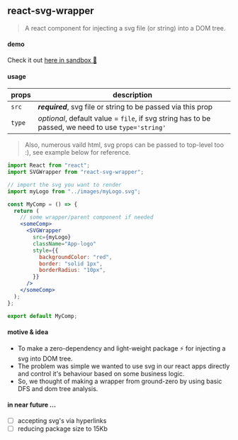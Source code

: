 ## react-svg-wrapper
> A react component for injecting a svg file (or string) into a DOM tree.


#### demo
Check it out [here in sandbox 🔗](https://codesandbox.io/s/staging-brook-98ist?file=/src/App.js)


#### usage

props |  description
--- | ---
`src` | **_required_**, svg file or string to be passed via this prop
`type` | _optional_, default value = `file`, if svg string has to be passed, we need to use `type='string'`

> Also, numerous vaild html, svg props can be passed to top-level too :), see example below for reference.


```jsx
import React from "react";
import SVGWrapper from "react-svg-wrapper";

// import the svg you want to render
import myLogo from "../images/myLogo.svg";

const MyComp = () => {
  return (
    // some wrapper/parent component if needed
    <someComp>
      <SVGWrapper
        src={myLogo}
        className="App-logo"
        style={{
          backgroundColor: "red",
          border: "solid 1px",
          borderRadius: "10px",
        }}
      />
    </someComp>
  );
};

export default MyComp;
```

#### motive & idea
* To make a zero-dependency and light-weight package ⚡ for injecting a svg into DOM tree.
* The problem was simple we wanted to use svg in our react apps directly and control it's behaviour based on some business logic.
* So, we thought of making a wrapper from ground-zero by using basic DFS and dom tree analysis.


#### in near future ...
- [ ] accepting svg's via hyperlinks
- [ ] reducing package size to 15Kb
